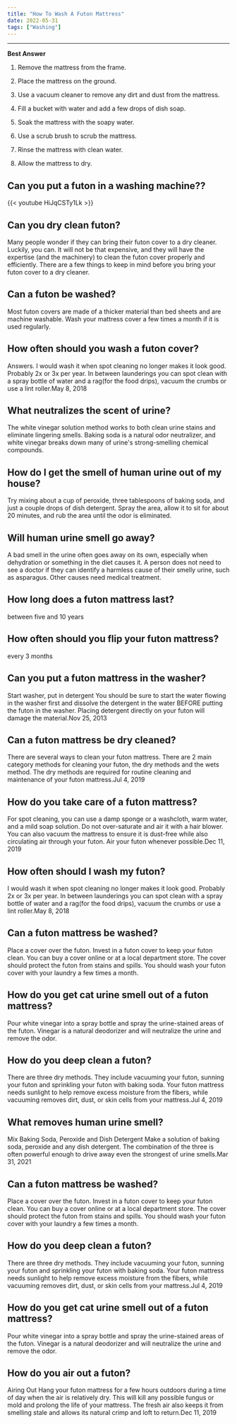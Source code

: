 ```yaml
---
title: "How To Wash A Futon Mattress"
date: 2022-05-31
tags: ["Washing"]
---
```


---
**Best Answer**


1. Remove the mattress from the frame.

2. Place the mattress on the ground.

3. Use a vacuum cleaner to remove any dirt and dust from the mattress.

4. Fill a bucket with water and add a few drops of dish soap.

5. Soak the mattress with the soapy water.

6. Use a scrub brush to scrub the mattress.

7. Rinse the mattress with clean water.

8. Allow the mattress to dry.

## Can you put a futon in a washing machine??

{{< youtube HiJqCSTy1Lk >}}

## Can you dry clean futon?
Many people wonder if they can bring their futon cover to a dry cleaner. Luckily, you can. It will not be that expensive, and they will have the expertise (and the machinery) to clean the futon cover properly and efficiently. There are a few things to keep in mind before you bring your futon cover to a dry cleaner.

## Can a futon be washed?
Most futon covers are made of a thicker material than bed sheets and are machine washable. Wash your mattress cover a few times a month if it is used regularly.

## How often should you wash a futon cover?
Answers. I would wash it when spot cleaning no longer makes it look good. Probably 2x or 3x per year. In between launderings you can spot clean with a spray bottle of water and a rag(for the food drips), vacuum the crumbs or use a lint roller.May 8, 2018

## What neutralizes the scent of urine?
The white vinegar solution method works to both clean urine stains and eliminate lingering smells. Baking soda is a natural odor neutralizer, and white vinegar breaks down many of urine's strong-smelling chemical compounds.

## How do I get the smell of human urine out of my house?
Try mixing about a cup of peroxide, three tablespoons of baking soda, and just a couple drops of dish detergent. Spray the area, allow it to sit for about 20 minutes, and rub the area until the odor is eliminated.

## Will human urine smell go away?
A bad smell in the urine often goes away on its own, especially when dehydration or something in the diet causes it. A person does not need to see a doctor if they can identify a harmless cause of their smelly urine, such as asparagus. Other causes need medical treatment.

## How long does a futon mattress last?
between five and 10 years

## How often should you flip your futon mattress?
every 3 months

## Can you put a futon mattress in the washer?
Start washer, put in detergent You should be sure to start the water flowing in the washer first and dissolve the detergent in the water BEFORE putting the futon in the washer. Placing detergent directly on your futon will damage the material.Nov 25, 2013

## Can a futon mattress be dry cleaned?
There are several ways to clean your futon mattress. There are 2 main category methods for cleaning your futon, the dry methods and the wets method. The dry methods are required for routine cleaning and maintenance of your futon mattress.Jul 4, 2019

## How do you take care of a futon mattress?
For spot cleaning, you can use a damp sponge or a washcloth, warm water, and a mild soap solution. Do not over-saturate and air it with a hair blower. You can also vacuum the mattress to ensure it is dust-free while also circulating air through your futon. Air your futon whenever possible.Dec 11, 2019

## How often should I wash my futon?
I would wash it when spot cleaning no longer makes it look good. Probably 2x or 3x per year. In between launderings you can spot clean with a spray bottle of water and a rag(for the food drips), vacuum the crumbs or use a lint roller.May 8, 2018

## Can a futon mattress be washed?
Place a cover over the futon. Invest in a futon cover to keep your futon clean. You can buy a cover online or at a local department store. The cover should protect the futon from stains and spills. You should wash your futon cover with your laundry a few times a month.

## How do you get cat urine smell out of a futon mattress?
Pour white vinegar into a spray bottle and spray the urine-stained areas of the futon. Vinegar is a natural deodorizer and will neutralize the urine and remove the odor.

## How do you deep clean a futon?
There are three dry methods. They include vacuuming your futon, sunning your futon and sprinkling your futon with baking soda. Your futon mattress needs sunlight to help remove excess moisture from the fibers, while vacuuming removes dirt, dust, or skin cells from your mattress.Jul 4, 2019

## What removes human urine smell?
Mix Baking Soda, Peroxide and Dish Detergent Make a solution of baking soda, peroxide and any dish detergent. The combination of the three is often powerful enough to drive away even the strongest of urine smells.Mar 31, 2021

## Can a futon mattress be washed?
Place a cover over the futon. Invest in a futon cover to keep your futon clean. You can buy a cover online or at a local department store. The cover should protect the futon from stains and spills. You should wash your futon cover with your laundry a few times a month.

## How do you deep clean a futon?
There are three dry methods. They include vacuuming your futon, sunning your futon and sprinkling your futon with baking soda. Your futon mattress needs sunlight to help remove excess moisture from the fibers, while vacuuming removes dirt, dust, or skin cells from your mattress.Jul 4, 2019

## How do you get cat urine smell out of a futon mattress?
Pour white vinegar into a spray bottle and spray the urine-stained areas of the futon. Vinegar is a natural deodorizer and will neutralize the urine and remove the odor.

## How do you air out a futon?
Airing Out Hang your futon mattress for a few hours outdoors during a time of day when the air is relatively dry. This will kill any possible fungus or mold and prolong the life of your mattress. The fresh air also keeps it from smelling stale and allows its natural crimp and loft to return.Dec 11, 2019

